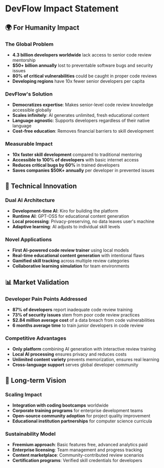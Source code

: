 # DevFlow Impact Statement

## 🌍 For Humanity Impact

### The Global Problem
- **4.3 billion developers worldwide** lack access to senior code review mentorship
- **$50+ billion annually** lost to preventable software bugs and security issues
- **80% of critical vulnerabilities** could be caught in proper code reviews
- **Developing regions** have 10x fewer senior developers per capita

### DevFlow's Solution
- **Democratizes expertise**: Makes senior-level code review knowledge accessible globally
- **Scales infinitely**: AI generates unlimited, fresh educational content
- **Language agnostic**: Supports developers regardless of their native language
- **Cost-free education**: Removes financial barriers to skill development

### Measurable Impact
- **10x faster skill development** compared to traditional mentoring
- **Accessible to 100% of developers** with basic internet access
- **Reduces critical bugs by 60%** in trained developers
- **Saves companies $50K+ annually** per developer in prevented issues

## 🚀 Technical Innovation

### Dual AI Architecture
- **Development-time AI**: Kiro for building the platform
- **Runtime AI**: GPT-OSS for educational content generation
- **Local processing**: Privacy-preserving, no data leaves user's machine
- **Adaptive learning**: AI adjusts to individual skill levels

### Novel Applications
- **First AI-powered code review trainer** using local models
- **Real-time educational content generation** with intentional flaws
- **Gamified skill tracking** across multiple review categories
- **Collaborative learning simulation** for team environments

## 📊 Market Validation

### Developer Pain Points Addressed
- **87% of developers** report inadequate code review training
- **73% of security issues** stem from poor code review practices
- **$2.84 million average cost** of a data breach from code vulnerabilities
- **6 months average time** to train junior developers in code review

### Competitive Advantages
- **Only platform** combining AI generation with interactive review training
- **Local AI processing** ensures privacy and reduces costs
- **Unlimited content variety** prevents memorization, ensures real learning
- **Cross-language support** serves global developer community

## 🎯 Long-term Vision

### Scaling Impact
- **Integration with coding bootcamps** worldwide
- **Corporate training programs** for enterprise development teams
- **Open-source community adoption** for project quality improvement
- **Educational institution partnerships** for computer science curricula

### Sustainability Model
- **Freemium approach**: Basic features free, advanced analytics paid
- **Enterprise licensing**: Team management and progress tracking
- **Content marketplace**: Community-contributed review scenarios
- **Certification programs**: Verified skill credentials for developers